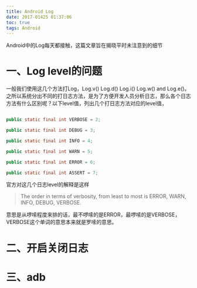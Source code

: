 ```yaml
---
title: Android Log
date: 2017-01425 01:37:06
toc: true
tags: Android
---
```


Android中的Log每天都接触，这篇文章旨在揭晓平时未注意到的细节


# 一、Log level的问题


一般我们使用这几个方法打Log，Log.v() Log.d() Log.i() Log.w() and Log.e()。之所以系统分出不同的打日志方法，是为了方便开发人员分析日志，那么各个日志方法有什么区别呢？以下level值，列出几个打日志方法对应的level值，


```Java

public static final int VERBOSE = 2;

public static final int DEBUG = 3;

public static final int INFO = 4;

public static final int WARN = 5;

public static final int ERROR = 6;

public static final int ASSERT = 7;

```

官方对这几个日志level的解释是这样


> The order in terms of verbosity, from least to most is ERROR, WARN, INFO, DEBUG, VERBOSE. 


意思是从啰嗦程度来排的话，最不啰嗦的是ERROR，最啰嗦的是VERBOSE，VERBOSE这个单词的意思本来就是罗嗦的意思。


# 二、开启关闭日志


# 三、adb


